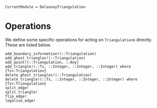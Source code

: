 ```@meta
CurrentModule = DelaunayTriangulation
```

# Operations

We define some specific operations for acting on `Triangulation`s directly. These are listed below.

```@docs 
add_boundary_information!(::Triangulation)
add_ghost_triangles!(::Triangulation)
add_point!(::Triangulation, ::Any)
add_triangle!(::Ts, ::Integer, ::Integer, ::Integer) where {Ts<:Triangulation}
delete_ghost_triangles!(::Triangulation)
delete_triangle!(::Ts, ::Integer, ::Integer, ::Integer) where {Ts<:Triangulation}
split_edge!
split_triangle!
flip_edge!
legalise_edge!
```